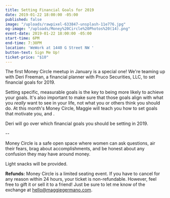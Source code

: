 ```yaml
---
title: Setting Financial Goals for 2019
date: 2019-01-22 18:00:00 -05:00
published: false
image: "/uploads/rawpixel-633847-unsplash-11e776.jpg"
og-image: "/uploads/Money%20Circle%20Photos%20(14).png"
event-date: 2019-01-22 18:00:00 -05:00
start-time: 6PM
end-time: 7:30PM
location: 'WeWork at 1440 G Street NW '
button-text: Sign Me Up!
ticket-price: "$10"
---
```


The first Money Circle meetup in January is a special one! We're teaming up with Deri Freeman, a financial planner with Pruco Securities, LLC, to set financial goals for 2019.

Setting specific, measurable goals is the key to being more likely to achieve your goals. It's also important to make sure that those goals align with what you *really* want to see in your life, not what you or others think you should do. At this month's Money Circle, Maggie will teach you how to set goals that motivate you, and .

Deri will go over which financial goals you should be setting in 2019. 

--

Money Circle is a safe open space where women can ask questions, air their fears, brag about accomplishments, and be honest about any confusion they may have around money. 

Light snacks will be provided.

**Refunds:** Money Circle is a limited seating event. If you have to cancel for any reason within 24 hours, your ticket is non-refundable. However, feel free to gift it or sell it to a friend! Just be sure to let me know of the exchange at [hello@maggiegermano.com](mailto:hello@maggiegermano.com).